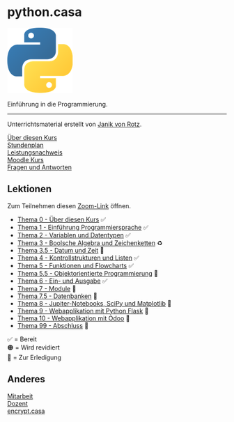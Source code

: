 # python.casa
![](./logo.png)

Einführung in die Programmierung.

---

Unterrichtsmaterial erstellt von [Janik von Rotz](https://janikvonrotz.ch/).

[Über diesen Kurs](about.md)  
[Stundenplan](timetable.md)  
[Leistungsnachweis](exam.md)  
[Moodle Kurs](https://moodle.medizintechnik-hf.ch/course/view.php?id=243)  
[Fragen und Antworten](faq.md)

## Lektionen

Zum Teilnehmen diesen [Zoom-Link](https://us02web.zoom.us/j/5020793116?pwd=cGhqOFJpV3JjNUdtSjJ6OFpGSmZDUT09) öffnen.

* [Thema 0 - Über diesen Kurs](topic-0/README.md) ✅
* [Thema 1 - Einführung Programmiersprache](topic-1/README.md) ✅
* [Thema 2 - Variablen und Datentypen](topic-2/README.md) ✅
* [Thema 3 - Boolsche Algebra und Zeichenketten](topic-3/README.md) ♻️
* [Thema 3.5 - Datum und Zeit](topic-3-5/README.md) 🚧
* [Thema 4 - Kontrollstrukturen und Listen](topic-4/README.md) ✅
* [Thema 5 - Funktionen und Flowcharts](topic-5/README.md) ✅
* [Thema 5.5 - Objektorientierte Programmierung](topic-5-5/README.md) 🚧
* [Thema 6 - Ein- und Ausgabe](topic-6/README.md) ✅
* [Thema 7 - Module](topic-7/README.md) 🚧
* [Thema 7.5 - Datenbanken](topic-7-5/README.md) 🚧
* [Thema 8 - Jupiter-Notebooks, SciPy und Matplotlib](topic-8/README.md) 🚧
* [Thema 9 - Webapplikation mit Python Flask](topic-9/README.md) 🚧
* [Thema 10 - Webapplikation mit Odoo](topic-10/README.md) 🚧
* [Thema 99 - Abschluss](topic-99/README.md) 🚧

✅ = Bereit\
🟠 = Wird revidiert\
🚧 = Zur Erledigung

## Anderes

[Mitarbeit](contribution.md)  
[Dozent](teacher.md)  
[encrypt.casa](https://encrypt.casa)
